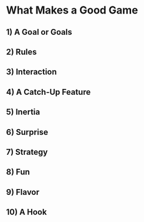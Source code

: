 # What Makes a Good Game

## 1) A Goal or Goals

## 2) Rules

## 3) Interaction

## 4) A Catch-Up Feature

## 5) Inertia

## 6) Surprise

## 7) Strategy

## 8) Fun

## 9) Flavor

## 10) A Hook